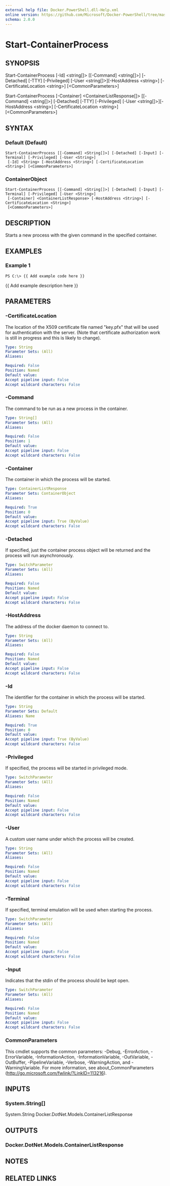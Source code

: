 ```yaml
---
external help file: Docker.PowerShell.dll-Help.xml
online version: https://github.com/Microsoft/Docker-PowerShell/tree/master/src/Docker.PowerShell/en-us/
schema: 2.0.0
---
```


# Start-ContainerProcess
## SYNOPSIS
Start-ContainerProcess \[-Id\] \<string\[\]\> \[\[-Command\] \<string\[\]\>\] \[-Detached\] \[-TTY\] \[-Privileged\] \[-User \<string\[\]\>\]\[-HostAddress \<string\>\] \[-CertificateLocation \<string\>\] \[\<CommonParameters\>\]

Start-ContainerProcess \[-Container\] \<ContainerListResponse\[\]\> \[\[-Command\] \<string\[\]\>\] \[-Detached\] \[-TTY\] \[-Privileged\] \[-User \<string\[\]\>\]\[-HostAddress \<string\>\] \[-CertificateLocation \<string\>\] \[\<CommonParameters\>\]
## SYNTAX

### Default (Default)
```
Start-ContainerProcess [[-Command] <String[]>] [-Detached] [-Input] [-Terminal] [-Privileged] [-User <String>]
 [-Id] <String> [-HostAddress <String>] [-CertificateLocation <String>] [<CommonParameters>]
```

### ContainerObject
```
Start-ContainerProcess [[-Command] <String[]>] [-Detached] [-Input] [-Terminal] [-Privileged] [-User <String>]
 [-Container] <ContainerListResponse> [-HostAddress <String>] [-CertificateLocation <String>]
 [<CommonParameters>]
```

## DESCRIPTION
Starts a new process with the given command in the specified container.
## EXAMPLES

### Example 1
```
PS C:\> {{ Add example code here }}
```

{{ Add example description here }}
## PARAMETERS

### -CertificateLocation
The location of the X509 certificate file named "key.pfx" that will be used for authentication with the server.  (Note that certificate authorization work is still in progress and this is likely to change).

```yaml
Type: String
Parameter Sets: (All)
Aliases: 

Required: False
Position: Named
Default value: 
Accept pipeline input: False
Accept wildcard characters: False
```

### -Command
The command to be run as a new process in the container. 

```yaml
Type: String[]
Parameter Sets: (All)
Aliases: 

Required: False
Position: 1
Default value: 
Accept pipeline input: False
Accept wildcard characters: False
```

### -Container
The container in which the process will be started.

```yaml
Type: ContainerListResponse
Parameter Sets: ContainerObject
Aliases: 

Required: True
Position: 0
Default value: 
Accept pipeline input: True (ByValue)
Accept wildcard characters: False
```

### -Detached
If specified, just the container process object will be returned and the process will run asynchronously.

```yaml
Type: SwitchParameter
Parameter Sets: (All)
Aliases: 

Required: False
Position: Named
Default value: 
Accept pipeline input: False
Accept wildcard characters: False
```

### -HostAddress
The address of the docker daemon to connect to.

```yaml
Type: String
Parameter Sets: (All)
Aliases: 

Required: False
Position: Named
Default value: 
Accept pipeline input: False
Accept wildcard characters: False
```

### -Id
The identifier for the container in which the process will be started.

```yaml
Type: String
Parameter Sets: Default
Aliases: Name

Required: True
Position: 0
Default value: 
Accept pipeline input: True (ByValue)
Accept wildcard characters: False
```

### -Privileged
If specified, the process will be started in privileged mode.

```yaml
Type: SwitchParameter
Parameter Sets: (All)
Aliases: 

Required: False
Position: Named
Default value: 
Accept pipeline input: False
Accept wildcard characters: False
```

### -User
A custom user name under which the process will be created.

```yaml
Type: String
Parameter Sets: (All)
Aliases: 

Required: False
Position: Named
Default value: 
Accept pipeline input: False
Accept wildcard characters: False
```

### -Terminal
If specified, terminal emulation will be used when starting the process.

```yaml
Type: SwitchParameter
Parameter Sets: (All)
Aliases: 

Required: False
Position: Named
Default value: 
Accept pipeline input: False
Accept wildcard characters: False
```

### -Input
Indicates that the stdin of the process should be kept open.

```yaml
Type: SwitchParameter
Parameter Sets: (All)
Aliases: 

Required: False
Position: Named
Default value: 
Accept pipeline input: False
Accept wildcard characters: False
```

### CommonParameters
This cmdlet supports the common parameters: -Debug, -ErrorAction, -ErrorVariable, -InformationAction, -InformationVariable, -OutVariable, -OutBuffer, -PipelineVariable, -Verbose, -WarningAction, and -WarningVariable. For more information, see about_CommonParameters (http://go.microsoft.com/fwlink/?LinkID=113216).
## INPUTS

### System.String[]
System.String
Docker.DotNet.Models.ContainerListResponse
## OUTPUTS

### Docker.DotNet.Models.ContainerListResponse

## NOTES

## RELATED LINKS

